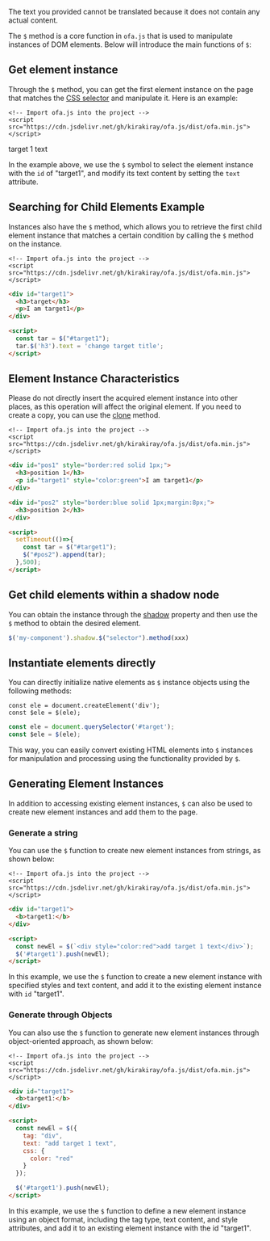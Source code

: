 The text you provided cannot be translated because it does not contain any actual content.

The `$` method is a core function in `ofa.js` that is used to manipulate instances of DOM elements. Below will introduce the main functions of `$`:

## Get element instance

Through the `$` method, you can get the first element instance on the page that matches the [CSS selector](https://developer.mozilla.org/en-US/docs/Web/CSS/CSS_selectors) and manipulate it. Here is an example:

<html-viewer>

```
<!-- Import ofa.js into the project -->
<script src="https://cdn.jsdelivr.net/gh/kirakiray/ofa.js/dist/ofa.min.js"></script>
```

<html>
<div id="target1">target 1 text</div>

<script>
  setTimeout(()=>{
    $("#target1").text = 'change target 1';
  },500);
</script>
</html>

</html-viewer>

In the example above, we use the `$` symbol to select the element instance with the `id` of "target1", and modify its text content by setting the `text` attribute.

## Searching for Child Elements Example

Instances also have the `$` method, which allows you to retrieve the first child element instance that matches a certain condition by calling the `$` method on the instance.

<html-viewer>

```
<!-- Import ofa.js into the project -->
<script src="https://cdn.jsdelivr.net/gh/kirakiray/ofa.js/dist/ofa.min.js"></script>
```

```html
<div id="target1">
  <h3>target</h3>
  <p>I am target1</p>
</div>

<script>
  const tar = $("#target1");
  tar.$('h3').text = 'change target title';
</script>
```

</html-viewer>

## Element Instance Characteristics

Please do not directly insert the acquired element instance into other places, as this operation will affect the original element. If you need to create a copy, you can use the [clone](./clone.md) method.

<html-viewer>

```
<!-- Import ofa.js into the project -->
<script src="https://cdn.jsdelivr.net/gh/kirakiray/ofa.js/dist/ofa.min.js"></script>
```

```html
<div id="pos1" style="border:red solid 1px;">
  <h3>position 1</h3>
  <p id="target1" style="color:green">I am target1</p>
</div>

<div id="pos2" style="border:blue solid 1px;margin:8px;">
  <h3>position 2</h3>
</div>

<script>
  setTimeout(()=>{
    const tar = $("#target1");
    $("#pos2").append(tar);
  },500);
</script>
```

</html-viewer>

## Get child elements within a shadow node

You can obtain the instance through the [shadow](./shadow.md) property and then use the `$` method to obtain the desired element.

```javascript
$('my-component').shadow.$("selector").method(xxx)
```
## Instantiate elements directly

You can directly initialize native elements as `$` instance objects using the following methods:

```
const ele = document.createElement('div');
const $ele = $(ele);
```

```javascript
const ele = document.querySelector('#target');
const $ele = $(ele);
```

This way, you can easily convert existing HTML elements into `$` instances for manipulation and processing using the functionality provided by `$`.

## Generating Element Instances

In addition to accessing existing element instances, `$` can also be used to create new element instances and add them to the page.

### Generate a string

You can use the `$` function to create new element instances from strings, as shown below:

<html-viewer>

```
<!-- Import ofa.js into the project -->
<script src="https://cdn.jsdelivr.net/gh/kirakiray/ofa.js/dist/ofa.min.js"></script>
```

```html
<div id="target1">
  <b>target1:</b>
</div>

<script>
  const newEl = $(`<div style="color:red">add target 1 text</div>`);
  $('#target1').push(newEl);
</script>
```

</html-viewer>

In this example, we use the `$` function to create a new element instance with specified styles and text content, and add it to the existing element instance with `id` "target1".

### Generate through Objects

You can also use the `$` function to generate new element instances through object-oriented approach, as shown below:

<html-viewer>

```
<!-- Import ofa.js into the project -->
<script src="https://cdn.jsdelivr.net/gh/kirakiray/ofa.js/dist/ofa.min.js"></script>
```

```html
<div id="target1">
  <b>target1:</b>
</div>

<script>
  const newEl = $({
    tag: "div",
    text: "add target 1 text",
    css: {
      color: "red"
    }
  });

  $('#target1').push(newEl);
</script>
```

</html-viewer>

In this example, we use the `$` function to define a new element instance using an object format, including the tag type, text content, and style attributes, and add it to an existing element instance with the id "target1".